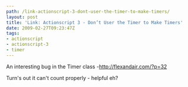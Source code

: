 ```yaml
---
path: /link-actionscript-3-dont-user-the-timer-to-make-timers/
layout: post
title: 'Link: Actionscript 3 - Don’t User the Timer to Make Timers'
date: 2009-02-27T09:23:47Z
tags:
- actionscript
- actionscript-3
- timer
---
```


An interesting bug in the Timer class -<a href="http://flexandair.com/?p=32">http://flexandair.com/?p=32</a>

Turn's out it can't count properly - helpful eh?